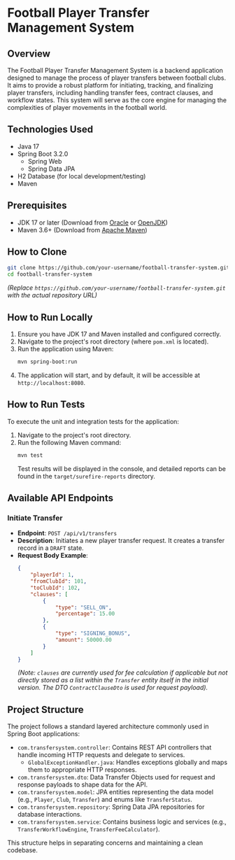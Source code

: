 # Football Player Transfer Management System

## Overview
The Football Player Transfer Management System is a backend application designed to manage the process of player transfers between football clubs. It aims to provide a robust platform for initiating, tracking, and finalizing player transfers, including handling transfer fees, contract clauses, and workflow states. This system will serve as the core engine for managing the complexities of player movements in the football world.

## Technologies Used
- Java 17
- Spring Boot 3.2.0
  - Spring Web
  - Spring Data JPA
- H2 Database (for local development/testing)
- Maven

## Prerequisites
- JDK 17 or later (Download from [Oracle](https://www.oracle.com/java/technologies/javase/jdk17-archive-downloads.html) or [OpenJDK](https://openjdk.java.net/projects/jdk/17/))
- Maven 3.6+ (Download from [Apache Maven](https://maven.apache.org/download.cgi))

## How to Clone
```bash
git clone https://github.com/your-username/football-transfer-system.git
cd football-transfer-system
```
*(Replace `https://github.com/your-username/football-transfer-system.git` with the actual repository URL)*

## How to Run Locally
1.  Ensure you have JDK 17 and Maven installed and configured correctly.
2.  Navigate to the project's root directory (where `pom.xml` is located).
3.  Run the application using Maven:
    ```bash
    mvn spring-boot:run
    ```
4.  The application will start, and by default, it will be accessible at `http://localhost:8080`.

## How to Run Tests
To execute the unit and integration tests for the application:
1.  Navigate to the project's root directory.
2.  Run the following Maven command:
    ```bash
    mvn test
    ```
    Test results will be displayed in the console, and detailed reports can be found in the `target/surefire-reports` directory.

## Available API Endpoints

### Initiate Transfer
-   **Endpoint**: `POST /api/v1/transfers`
-   **Description**: Initiates a new player transfer request. It creates a transfer record in a `DRAFT` state.
-   **Request Body Example**:
    ```json
    {
        "playerId": 1,
        "fromClubId": 101,
        "toClubId": 102,
        "clauses": [
            {
                "type": "SELL_ON",
                "percentage": 15.00
            },
            {
                "type": "SIGNING_BONUS",
                "amount": 50000.00
            }
        ]
    }
    ```
    *(Note: `clauses` are currently used for fee calculation if applicable but not directly stored as a list within the `Transfer` entity itself in the initial version. The DTO `ContractClauseDto` is used for request payload).*

## Project Structure
The project follows a standard layered architecture commonly used in Spring Boot applications:
-   `com.transfersystem.controller`: Contains REST API controllers that handle incoming HTTP requests and delegate to services.
    -   `GlobalExceptionHandler.java`: Handles exceptions globally and maps them to appropriate HTTP responses.
-   `com.transfersystem.dto`: Data Transfer Objects used for request and response payloads to shape data for the API.
-   `com.transfersystem.model`: JPA entities representing the data model (e.g., `Player`, `Club`, `Transfer`) and enums like `TransferStatus`.
-   `com.transfersystem.repository`: Spring Data JPA repositories for database interactions.
-   `com.transfersystem.service`: Contains business logic and services (e.g., `TransferWorkflowEngine`, `TransferFeeCalculator`).

This structure helps in separating concerns and maintaining a clean codebase.